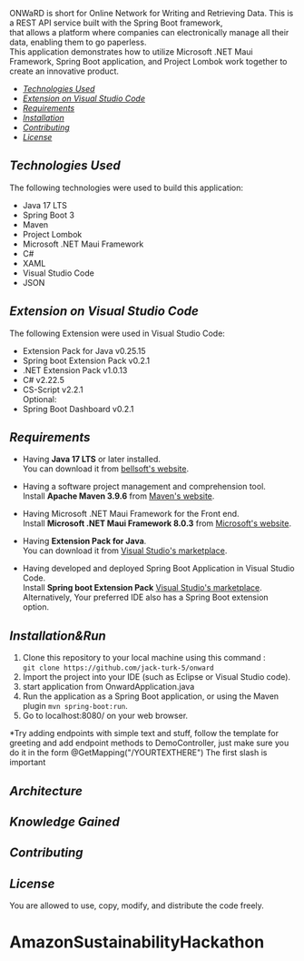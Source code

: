 
ONWaRD is short for Online Network for Writing and Retrieving Data. This is a REST API service built with the Spring Boot framework, <br>
that allows a platform where companies can electronically manage all their data, enabling them to go paperless. <br/>
This application demonstrates how to utilize Microsoft .NET Maui Framework, Spring Boot application, and Project Lombok work together  to create an innovative product. <br/>

  * [_Technologies Used_](#technologies-used)
  * [_Extension on Visual Studio Code_](#extension-on-visual-studio-code)
  * [_Requirements_](#requirements)
  * [_Installation_](#installation)
  * [_Contributing_](#contributing)
  * [_License_](#license)

## _Technologies Used_

The following technologies were used to build this application: <br/>
+ Java 17 LTS  <br/>
+ Spring Boot 3 <br/>
+ Maven <br/>
+ Project Lombok <br/>
+ Microsoft .NET Maui Framework <br/>
+ C#
+ XAML
+ Visual Studio Code <br/>
+ JSON

## _Extension on Visual Studio Code_

The following Extension were used in Visual Studio Code: <br/>
+ Extension Pack for Java v0.25.15 <br/>
+ Spring boot Extension Pack v0.2.1 <br/>
+ .NET Extension Pack v1.0.13<br/>
+ C# v2.22.5 <br/>
+ CS-Script v2.2.1<br/>
Optional:
+ Spring Boot Dashboard v0.2.1 <br/>


## _Requirements_

* Having **Java 17 LTS** or later installed. <br>
  You can download it
  from [bellsoft's website](https://bell-sw.com/pages/downloads/#jdk-17-lts).

* Having a software project management and comprehension tool. <br>
  Install **Apache Maven 3.9.6** from [Maven's website](https://maven.apache.org/download.cgi).

* Having Microsoft .NET Maui Framework for the Front end. <br>
  Install **Microsoft .NET Maui Framework 8.0.3** from [Microsoft's website](https://dotnet.microsoft.com/en-us/download).
    
* Having **Extension Pack for Java**. <br>
  You can download it
  from [Visual Studio's marketplace](https://marketplace.visualstudio.com/items?itemName=vscjava.vscode-java-pack).
  
* Having developed and deployed Spring Boot Application in Visual Studio Code. <br>
  Install **Spring boot Extension Pack** [ Visual Studio's marketplace](https://marketplace.visualstudio.com/items?itemName=vmware.vscode-boot-dev-pack).
  Alternatively, Your preferred IDE also has a Spring Boot extension option.


  
## _Installation&Run_

1. Clone this repository to your local machine using this
   command : <br/> `git clone https://github.com/jack-turk-5/onward`
2. Import the project into your IDE (such as Eclipse or Visual Studio code).
3. start application from OnwardApplication.java
4. Run the application as a Spring Boot application, or using the Maven plugin `mvn spring-boot:run`.
5. Go to localhost:8080/ on your web browser.


*Try adding endpoints with simple text and stuff, 
follow the template for greeting and add endpoint methods to DemoController,
just make sure you do it in the form @GetMapping("/YOURTEXTHERE")
The first slash is important

## _Architecture_



## _Knowledge Gained_




## _Contributing_



## _License_

You are allowed to use, copy, modify, and distribute the code freely.
# AmazonSustainabilityHackathon
